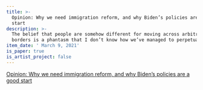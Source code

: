 ```yaml
---
title: >-
  Opinion: Why we need immigration reform, and why Biden’s policies are a good
  start
description: >-
  The belief that people are somehow different for moving across arbitrary
  borders is a phantasm that I don’t know how we’ve managed to perpetuate.
item_date: ' March 9, 2021'
is_paper: true
is_artist_project: false
---
```

[Opinion: Why we need immigration reform, and why Biden’s policies are a good start](https://coloradosun.com/2021/03/09/immigration-reform-opinion/)
